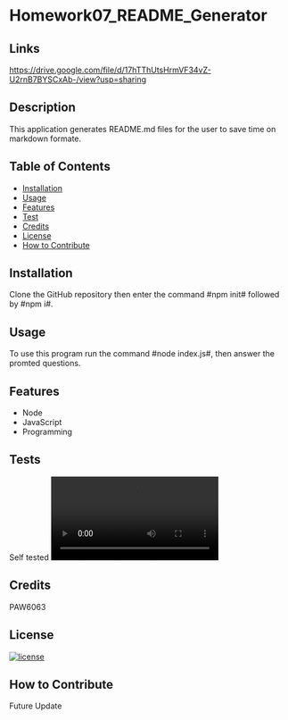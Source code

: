 # Homework07_README_Generator

## Links
https://drive.google.com/file/d/17hTThUtsHrmVF34vZ-U2rnB7BYSCxAb-/view?usp=sharing

## Description
This application generates README.md files for the user to save time on markdown formate.

## Table of Contents
- [Installation](#installation)
- [Usage](#usage)
- [Features](#features)
- [Test](#tests)
- [Credits](#credits)
- [License](#license)
- [How to Contribute](#how_to_contribute)

## Installation
Clone the GitHub repository then enter the command #npm init# followed by #npm i#.

## Usage
To use this program run the command #node index.js#, then answer the promted questions.

## Features
- Node
- JavaScript
- Programming


## Tests
Self tested
![Video](./assets/videos/generate_README_Video.mp4)

## Credits
PAW6063

## License
[![license](https://img.shields.io/badge/license-MIT%20License-brightgreen)](https://choosealicense.com/licenses/mit/)

## How to Contribute
Future Update
